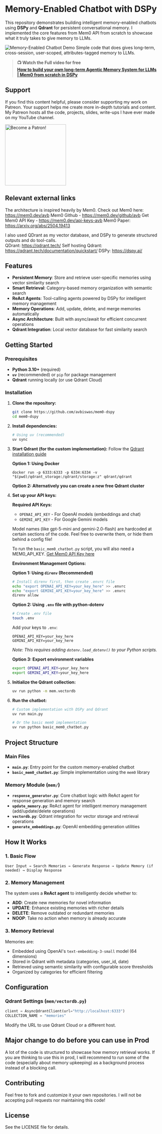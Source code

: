 # Memory-Enabled Chatbot with DSPy

This repository demonstrates building intelligent memory-enabled chatbots using **DSPy** and **Qdrant** for persistent conversational memory. I implemented the core features from Mem0 API from scratch to showcase what it truly takes to give memory to LLMs.


![Memory-Enabled Chatbot Demo](assets/demo.png)
Simple code that does gives long-term, cross-session, user-scoped, attributes-tagged memory to LLMs.


> **📺 Watch the Full video for free**  
> **[How to build your own long-term Agentic Memory System for LLMs | Mem0 from scratch in DSPy](https://youtu.be/n4GPdsQnHqc)**  

## Support

If you find this content helpful, please consider supporting my work on Patreon. Your support helps me create more in-depth tutorials and content. My Patreon hosts all the code, projects, slides, write-ups I have ever made on my YouTube channel. 

[<img src="https://c5.patreon.com/external/logo/become_a_patron_button.png" alt="Become a Patron!" width="200">](https://www.patreon.com/NeuralBreakdownwithAVB)


## Relevant external links

The architecture is inspired heavily by Mem0.
Check out Mem0 here: https://mem0.dev/avb
Mem0 Github - https://mem0.dev/github/avb
Get Mem0 API Key - https://mem0.dev/api-keys-avb
Mem0 Paper: https://arxiv.org/abs/2504.19413

I also used QDrant as my vector database, and DSPy to generate structured outputs and do tool-calls.    
QDrant: https://qdrant.tech/
Self hosting Qdrant: https://qdrant.tech/documentation/quickstart/
DSPy: https://dspy.ai/

## Features

- **Persistent Memory**: Store and retrieve user-specific memories using vector similarity search
- **Smart Retrieval**: Category-based memory organization with semantic search
- **ReAct Agents**: Tool-calling agents powered by DSPy for intelligent memory management
-  **Memory Operations**: Add, update, delete, and merge memories automatically
- **Async Architecture**: Built with async/await for efficient concurrent operations
- **Qdrant Integration**: Local vector database for fast similarity search

## Getting Started

### Prerequisites

-   **Python 3.10+** (required)
-   **`uv`** (recommended) or `pip` for package management
-   **Qdrant** running locally (or use Qdrant Cloud)

### Installation

1.  **Clone the repository:**
    ```bash
    git clone https://github.com/avbiswas/mem0-dspy
    cd mem0-dspy
    ```

2.  **Install dependencies:**
    ```bash
    # Using uv (recommended)
    uv sync
    ```

3.  **Start Qdrant (for the custom implementation):**
    Follow the [Qdrant installation guide](https://qdrant.tech/documentation/quickstart/)
    
    **Option 1: Using Docker**
    ```
    docker run -p 6333:6333 -p 6334:6334 -v "$(pwd)/qdrant_storage:/qdrant/storage:z" qdrant/qdrant
    ```

    **Option 2: Alternatively you can create a new free Qdrant cluster**
    

4.  **Set up your API keys:**
    
    **Required API Keys:**
    - `OPENAI_API_KEY` - For OpenAI models (embeddings and chat)
    - `GEMINI_API_KEY` - For Google Gemini models  

    Model names (like gpt-5-mini and gemini-2.0-flash) are hardcoded at certain sections of the code. Feel free to overwrite them, or hide them behind a config file!

    To run the `basic_mem0_chatbot.py` script, you will also need a MEM0_API_KEY. [Get Mem0 API Key here](https://mem0.dev/api-keys-avb)

    
    **Environment Management Options:**
    
    **Option 1: Using `direnv` (Recommended)**
    ```bash
    # Install direnv first, then create .envrc file
    echo "export OPENAI_API_KEY=your_key_here" >> .envrc
    echo "export GEMINI_API_KEY=your_key_here" >> .envrc
    direnv allow
    ```
    
    **Option 2: Using `.env` file with python-dotenv**
    ```bash
    # Create .env file
    touch .env
    ```
    Add your keys to `.env`:
    ```env
    OPENAI_API_KEY=your_key_here
    GEMINI_API_KEY=your_key_here
    ```
    *Note: This requires adding `dotenv.load_dotenv()` to your Python scripts.*
    
    **Option 3: Export environment variables**
    ```bash
    export OPENAI_API_KEY=your_key_here
    export GEMINI_API_KEY=your_key_here
    ```

5.  **Initialize the Qdrant collection:**
    ```bash
    uv run python -m mem.vectordb
    ```

6.  **Run the chatbot:**
    ```bash
    # Custom implementation with DSPy and Qdrant
    uv run main.py
    
    # Or the basic mem0 implementation
    uv run python basic_mem0_chatbot.py
    ```

## Project Structure

### Main Files

-   **`main.py`**: Entry point for the custom memory-enabled chatbot
-   **`basic_mem0_chatbot.py`**: Simple implementation using the `mem0` library

### Memory Module (`mem/`)

-   **`response_generator.py`**: Core chatbot logic with ReAct agent for response generation and memory search
-   **`update_memory.py`**: ReAct agent for intelligent memory management (add/update/delete operations)
-   **`vectordb.py`**: Qdrant integration for vector storage and retrieval operations
-   **`generate_embeddings.py`**: OpenAI embedding generation utilities

## How It Works

### 1. Basic Flow

```mermaid
User Input → Search Memories → Generate Response → Update Memory (if needed) → Display Response
```

### 2. Memory Management

The system uses a **ReAct agent** to intelligently decide whether to:
- **ADD**: Create new memories for novel information
- **UPDATE**: Enhance existing memories with richer details
- **DELETE**: Remove outdated or redundant memories
- **NOOP**: Take no action when memory is already accurate

### 3. Memory Retrieval

Memories are:
- Embedded using OpenAI's `text-embedding-3-small` model (64 dimensions)
- Stored in Qdrant with metadata (categories, user_id, date)
- Retrieved using semantic similarity with configurable score thresholds
- Organized by categories for efficient filtering

## Configuration

### Qdrant Settings (`mem/vectordb.py`)

```python
client = AsyncQdrantClient(url="http://localhost:6333")
COLLECTION_NAME = "memories"
```

Modify the URL to use Qdrant Cloud or a different host.


## Major change to do before you can use in Prod

A lot of the code is structured to showcase how memory retrieval works. If you are thinking to use this in prod, I will recommend to run some of the code (especially about memory upkeeping) as a background process instead of a blocking call.

## Contributing

Feel free to fork and customize it your own repositories. I will not be accepting pull requests nor maintaining this code!

## License

See the LICENSE file for details.
